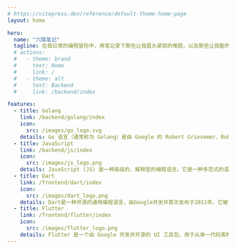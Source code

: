 ```yaml
---
# https://vitepress.dev/reference/default-theme-home-page
layout: home

hero:
  name: "六陽笔记"
  tagline: 在我日常的编程冒险中，用笔记录下那些让我眉头紧锁的难题，以及那些让我豁然开朗的知识点。
  # actions:
  #   - theme: brand
  #     text: Home
  #     link: /
  #   - theme: alt
  #     text: Backend
  #     link: /backend/index

features:
  - title: Golang
    link: /backend/golang/index
    icon:
      src: /images/go_logo.svg
    details: Go 语言（通常称为 Golang）是由 Google 的 Robert Griesemer、Rob Pike 和 Ken Thompson 设计的一种静态类型的编译型语言。
  - title: JavaScript
    link: /backend/js/index
    icon:
      src: /images/js_logo.png
    details: JavaScript (JS) 是一种高级的、解释型的编程语言。它是一种多范式的语言，支持事件驱动、函数式以及面向对象的编程风格。
  - title: Dart
    link: /frontend/dart/index
    icon:
      src: /images/dart_logo.png
    details: Dart是一种开源的通用编程语言，由Google开发并首次发布于2011年。它被设计为用于构建前端用户界面的高性能、结构化的代码。
  - title: Flutter
    link: /frontend/flutter/index
    icon:
      src: /images/flutter_logo.png
    details: Flutter 是一个由 Google 开发并开源的 UI 工具包，用于从单一代码库构建跨平台的美观、原生速度的移动、Web 和桌面应用程序。
---
```

